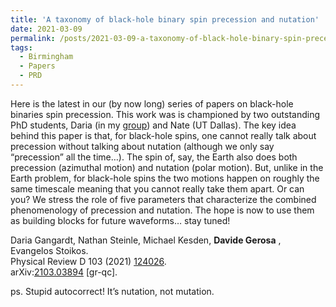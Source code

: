 ```yaml
---
title: 'A taxonomy of black-hole binary spin precession and nutation'
date: 2021-03-09
permalink: /posts/2021-03-09-a-taxonomy-of-black-hole-binary-spin-precession-and-nutation
tags:
  - Birmingham
  - Papers
  - PRD
---
```


Here is the latest in our (by now long) series of papers on black-hole binaries spin precession. This work was is championed by two outstanding PhD students, Daria (in my [group](<../../../../../index.html?p=2466>)) and Nate (UT Dallas). The key idea behind this paper is that, for black-hole spins, one cannot really talk about precession without talking about nutation (although we only say “precession” all the time…). The spin of, say, the Earth also does both precession (azimuthal motion) and nutation (polar motion). But, unlike in the Earth problem, for black-hole spins the two motions happen on roughly the same timescale meaning that you cannot really take them apart. Or can you? We stress the role of five parameters that characterize the combined phenomenology of precession and nutation. The hope is now to use them as building blocks for future waveforms… stay tuned! 

Daria Gangardt, Nathan Steinle, Michael Kesden, **Davide Gerosa** , Evangelos Stoikos.  
Physical Review D 103 (2021) [124026](<https://journals.aps.org/prd/abstract/10.1103/PhysRevD.103.124026>).  
arXiv:[2103.03894](<https://arxiv.org/abs/2103.03894>) [gr-qc].

ps. Stupid autocorrect! It’s nutation, not mutation.

